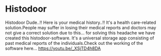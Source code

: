 # Histodoor
Histodoor Dude..!! Here is your medical history..!! It's a health care-related solution.People may suffer in losing their medical reports and doctors may not give a correct solution due to this... for solving this headache we have created this histodoor-software. It's a universal storage app consisting of past medical reports of the individuals.Check out the working of the software here... https://youtu.be/_XSjTD4h8DA
